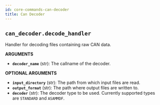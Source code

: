 ```yaml
---
id: core-commands-can-decoder
title: Can Decoder
---
```


## `can_decoder.decode_handler`

Handler for decoding files containing raw CAN data.

**ARGUMENTS**

  - **`decoder_name`** (str): The callname of the decoder.

**OPTIONAL ARGUMENTS**

  - **`input_directory`** (str): The path from which input files are read.
  - **`output_format`** (str): The path where output files are written to.
  - **`decoder`** (str): The decoder type to be used. Currently supported types are `STANDARD` and `ASAMMDF`.
